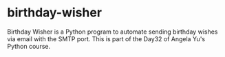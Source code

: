 # birthday-wisher
Birthday Wisher is a Python program to automate sending birthday wishes via email with the SMTP port. This is part of the Day32 of Angela Yu's Python course.
